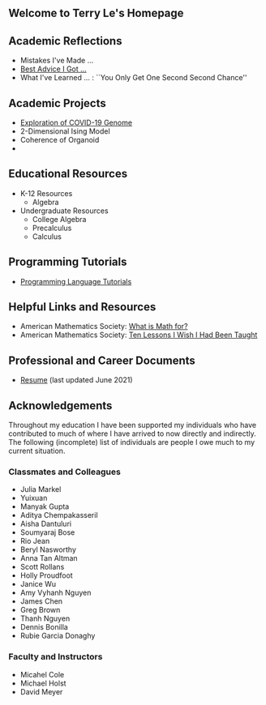 ## Welcome to Terry Le's Homepage



## Academic Reflections
- Mistakes I've Made ... 
- [Best Advice I Got ...](https://ucsdterryle.github.io/best_advice_i_got_index)
- What I've Learned ... : ``You Only Get One Second Second Chance''


## Academic Projects 
- [Exploration of COVID-19 Genome](https://ucsdterryle.github.io/exploration_of_covid_19_genome) 
- 2-Dimensional Ising Model
- Coherence of Organoid
- 

## Educational Resources

- K-12 Resources
  - Algebra 
- Undergraduate Resources
  - College Algebra   
  - Precalculus
  - Calculus

## Programming Tutorials

- [Programming Language Tutorials](https://ucsdterryle.github.io/tutorial_index)


## Helpful Links and Resources
- American Mathematics Society: [What is Math for?](https://www.ams.org/notices/201005/rtx100500608p.pdf)
- American Mathematics Society: [Ten Lessons I Wish I Had Been Taught](https://www.ams.org/notices/199701/comm-rota.pdf)

## Professional and Career Documents

- [Resume](https://ucsdterryle.github.io/Le_Terry-Resume_DataEngineer_v1) (last updated June 2021)

## Acknowledgements

Throughout my education I have been supported my individuals who have contributed to much of where I have arrived to now directly and indirectly. The following (incomplete) list of individuals are people I owe much to my current situation.

### Classmates and Colleagues
- Julia Markel
- Yuixuan
- Manyak Gupta
- Aditya Chempakasseril 
- Aisha Dantuluri
- Soumyaraj Bose
- Rio Jean  
- Beryl Nasworthy
- Anna Tan Altman
- Scott Rollans
- Holly Proudfoot
- Janice Wu
- Amy Vyhanh Nguyen
- James Chen
- Greg Brown
- Thanh Nguyen
- Dennis Bonilla
- Rubie Garcia Donaghy 


### Faculty and Instructors
- Micahel Cole
- Michael Holst
- David Meyer


<!---
%**Bold** and _Italic_ and `Code` text

%[Link](url) and ![Image](src)
```

%For more details see [GitHub Flavored Markdown](https://guides.github.com/features/mastering-markdown/).

### Jekyll Themes

%Your Pages site will use the layout and styles from the Jekyll theme you have selected in your [repository settings](https://github.com/ucsdterryle/ucsdterryle.github.io/settings/pages). The name of this theme is saved in the Jekyll `_config.yml` configuration file.

%### Support or Contact

%Having trouble with Pages? Check out our [documentation](https://docs.github.com/categories/github-pages-basics/) or [contact support](https://support.github.com/contact) and we’ll help you sort it out.

You can use the [editor on GitHub](https://github.com/ucsdterryle/ucsdterryle.github.io/edit/main/README.md) to maintain and preview the content for your website in Markdown files.

Whenever you commit to this repository, GitHub Pages will run [Jekyll](https://jekyllrb.com/) to rebuild the pages in your site, from the content in your Markdown files.
-->

